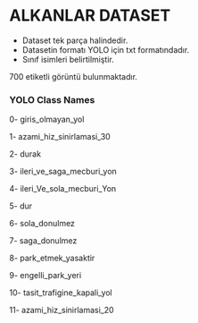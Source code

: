 # ALKANLAR DATASET

* Dataset tek parça halindedir.
* Datasetin formatı YOLO için txt formatındadır.
* Sınıf isimleri belirtilmiştir.

700 etiketli görüntü bulunmaktadır.



### YOLO Class Names

0- giris_olmayan_yol

1- azami_hiz_sinirlamasi_30

2- durak

3- ileri_ve_saga_mecburi_yon

4- ileri_Ve_sola_mecburi_Yon

5- dur

6- sola_donulmez

7- saga_donulmez

8- park_etmek_yasaktir

9- engelli_park_yeri

10- tasit_trafigine_kapali_yol

11- azami_hiz_sinirlamasi_20

